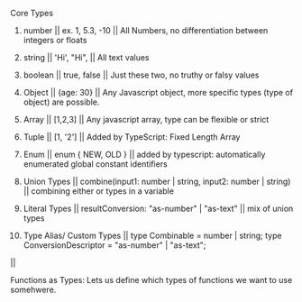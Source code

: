 Core Types

1. number || ex. 1, 5.3, -10 || All Numbers, no differentiation between integers or floats
2. string || 'Hi', "Hi",  || All text values
3. boolean || true, false || Just these two, no truthy or falsy values

4. Object || {age: 30} || Any Javascript object, more specific types (type of object) are possible.

5. Array || [1,2,3] || Any javascript array, type can be flexible or strict 

6. Tuple || [1, '2'] || Added by TypeScript: Fixed Length Array

7. Enum || enum { NEW, OLD } || added by typescript: automatically enumerated global constant identifiers

8. Union Types || combine(input1: number | string, input2: number | string) || combining either or types in a variable

9. Literal Types || resultConversion: "as-number" | "as-text" || mix of union types

10. Type Alias/ Custom Types || 
type Combinable = number | string;
type ConversionDescriptor = "as-number" | "as-text";

|| 

Functions as Types:
Lets us define which types of functions we want to use somehwere.